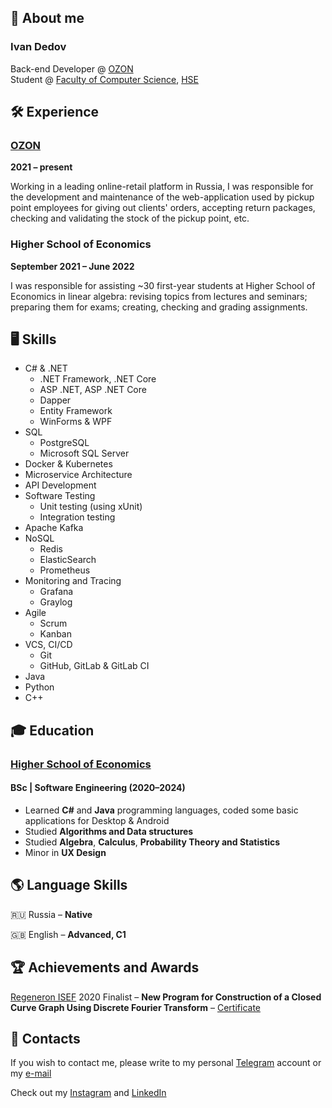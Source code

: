 ## :wave: About me

### Ivan Dedov

Back-end Developer @ [OZON](https://www.ozon.ru) <br/>
Student @ [Faculty of Computer Science](https://cs.hse.ru), [HSE](https://www.hse.ru)


## :hammer_and_wrench: Experience

### [OZON](https://www.ozon.ru)
**2021 – present**

Working in a leading online-retail platform in Russia, I was responsible for the development and
maintenance of the web-application used by pickup point employees for giving out clients' orders,
accepting return packages, checking and validating the stock of the pickup point, etc.

### Higher School of Economics
**September 2021 – June 2022**

I was responsible for assisting ~30 first-year students at Higher School of Economics in linear
algebra: revising topics from lectures and seminars; preparing them for exams; creating, checking
and grading assignments.

## :desktop_computer: Skills

* C# & .NET
  * .NET Framework, .NET Core
  * ASP .NET, ASP .NET Core
  * Dapper
  * Entity Framework
  * WinForms & WPF
* SQL
  * PostgreSQL
  * Microsoft SQL Server
* Docker & Kubernetes
* Microservice Architecture
* API Development
* Software Testing
  * Unit testing (using xUnit)
  * Integration testing
* Apache Kafka
* NoSQL
  * Redis
  * ElasticSearch
  * Prometheus
* Monitoring and Tracing
  * Grafana
  * Graylog
* Agile
  * Scrum
  * Kanban
* VCS, CI/CD
  * Git
  * GitHub, GitLab & GitLab CI
* Java
* Python
* C++

## :mortar_board: Education

### [Higher School of Economics](https://cs.hse.ru)

#### BSc | Software Engineering (2020–2024)

* Learned **C#** and **Java** programming languages, coded some basic applications for Desktop & Android
* Studied **Algorithms and Data structures**
* Studied **Algebra**, **Calculus**, **Probability Theory and Statistics**
* Minor in **UX Design**


## :earth_americas: Language Skills

:ru: Russia – **Native**

:uk: English – **Advanced, C1**


## :trophy: Achievements and Awards

[Regeneron ISEF](https://www.societyforscience.org/isef/) 2020 Finalist – **New Program for Construction of a Closed Curve Graph Using Discrete Fourier Transform** – [Certificate](../main/images/IvanDedov_ISEF-Finalist.jpg)


## :email: Contacts

If you wish to contact me, please write to my personal [Telegram](https://t.me/dedov_ivan) account or my [e-mail](mailto:indedov@gmail.com?subject=[GitHub]%20YOUR%20SUBJECT%20HERE)

Check out my [Instagram](https://www.instagram.com/_d_ivanchik/) and [LinkedIn](https://www.linkedin.com/in/idedov/)
